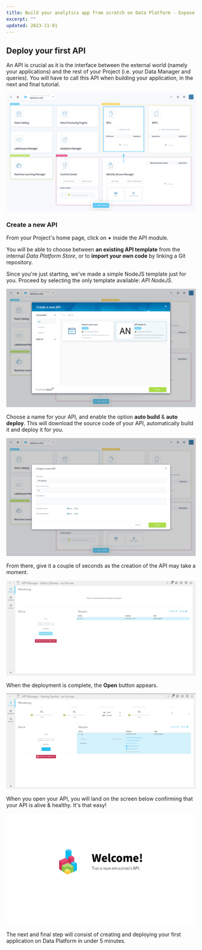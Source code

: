 ```yaml
---
title: Build your analytics app from scratch on Data Platform - Expose through API
excerpt: ""
updated: 2023-11-01
---
```


## Deploy your first API

An API is crucial as it is the interface between the external world (namely your applications) and the rest of your Project (i.e. your Data Manager and queries). You will have to call this API when building your application, in the next and final tutorial.

![Project home](images/homepage-api.png)

### Create a new API

From your Project's home page, click on **+** inside the API module.

You will be able to choose between **an existing API template** from the internal *Data Platform Store*, or to **import your own code** by linking a Git repository.

Since you're just starting, we've made a simple NodeJS template just for you. Proceed by selecting the only template available: *API NodeJS*.

![API store](images/api-store-new.png)

Choose a name for your API, and enable the option **auto build** & **auto deploy**. This will download the source code of your API, automatically build it and deploy it for you.

![API settings](images/api-settings-new.png)

From there, give it a couple of seconds as the creation of the API may take a moment.

![API building home](images/api_building1.png)

When the deployment is complete, the **Open** button appears.

![API deployed](images/api_deployed.png)

When you open your API, you will land on the screen below confirming that your API is alive & healthy. It's that easy!

![API open](images/api_open.png)

The next and final step will consist of creating and deploying your first application on Data Platform in under 5 minutes.